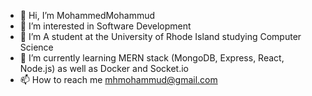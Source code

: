- 👋 Hi, I’m MohammedMohammud
- 👀 I’m interested in Software Development
- 💞️ I’m A student at the University of Rhode Island studying Computer Science
- 🌱 I’m currently learning MERN stack (MongoDB, Express, React, Node.js) as well as Docker and Socket.io
- 📫 How to reach me mhmohammud@gmail.com


